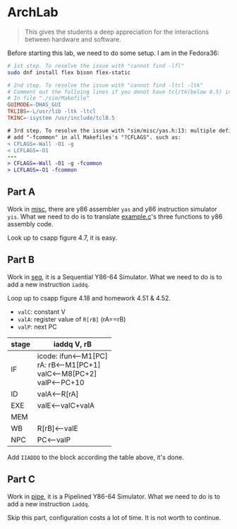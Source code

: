 # ArchLab

> This gives the students a deep appreciation for the interactions between hardware and software.

Before starting this lab, we need to do some setup. I am in the Fedora36:

```bash
# 1st step. To resolve the issue with "cannot find -lfl"
sudo dnf install flex bison flex-static
```

```makefile
# 2nd step. To resolve the issue with "cannot find -ltcl -ltk"
# Comment out the folloing lines if you donot have tcl/tk(below 8.5) installed.
# In file "./sim/Makefile"
GUIMODE=-DHAS_GUI
TKLIBS=-L/usr/lib -ltk -ltcl
TKINC=-isystem /usr/include/tcl8.5
```

```diff
# 3rd step. To resolve the issue with "sim/misc/yas.h:13: multiple definition of `lineno'"
# add "-fcommon" in all Makefiles's "?CFLAGS". such as:
< CFLAGS=-Wall -O1 -g
< LCFLAGS=-O1
---
> CFLAGS=-Wall -O1 -g -fcommon
> LCFLAGS=-O1 -fcommon
```

## Part A

Work in [misc](./sim/misc/), there are y86 assembler `yas` and y86 instruction simulator `yis`.
What we need to do is to translate [example.c](./sim/misc/examples.c)'s three functions
to y86 assembly code.

Look up to csapp figure 4.7, it is easy.

## Part B

Work in [seq](./sim/seq), it is a Sequential Y86-64 Simulator.
What we need to do is to add a new instruction `iaddq`.

Loop up to csapp figure 4.18 and homework 4.51 & 4.52.

* `valC`: constant V
* `valA`: register value of `R[rB]` (rA==rB)
* `valP`: next PC

| stage | iaddq V, rB                                                             |
| ----- | ----------------------------------------------------------------------- |
| IF    | icode: ifun⟵M1[PC]<br/>rA: rB⟵M1[PC+1]<br/>valC⟵M8[PC+2]<br/>valP⟵PC+10 |
| ID    | valA⟵R[rA]                                                              |
| EXE   | valE⟵valC+valA                                                          |
| MEM   |                                                                         |
| WB    | R[rB]⟵valE                                                              |
| NPC   | PC⟵valP                                                                 |

Add `IIADDQ` to the block according the table above, it's done.

## Part C

Work in [pipe](./sim/pipe/), it is a Pipelined Y86-64 Simulator.
What we need to do is to add a new instruction `iaddq`.

Skip this part, configuration costs a lot of time. It is not worth to continue.
